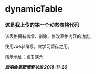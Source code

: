 # dynamicTable

### 这是我上传的第一个动态表格代码

该表格拥有新增、删除、修改表格内容的功能。

使用vue.js编写，做学习留存之用。

演示地址：[点击演示](http://www.zerogzs.com/zshow/vuejsCreatetable/index.html)  

***后期会更新搜索功能   2018-11-20***

